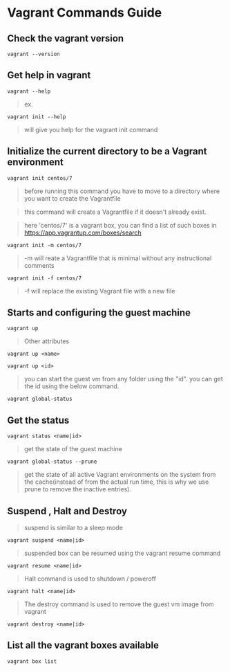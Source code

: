 # Vagrant Commands Guide

## Check the vagrant version
```
vagrant --version
```

## Get help in vagrant
```
vagrant --help
```
> ex. 
```
vagrant init --help
```
> will give you help for the vagrant init command


## Initialize the current directory to be a Vagrant environment 

```
vagrant init centos/7
```
> before running this command you have to move to a directory where you want to create the Vagrantfile

> this command will create a Vagrantfile if it doesn't already exist.

> here 'centos/7' is a vagrant box, you can find a list of such boxes in https://app.vagrantup.com/boxes/search


```
vagrant init -m centos/7
```
> -m will reate a Vagrantfile that is minimal without any instructional comments

```
vagrant init -f centos/7
```
> -f will replace the existing Vagrant file with a new file

## Starts and configuring the guest machine

```
vagrant up
```

> Other attributes

```
vagrant up <name>
```

```
vagrant up <id>
```
> you can start the guest vm from any folder using the "id". you can get the id using the below command.

```
vagrant global-status
```


## Get the status

```
vagrant status <name|id>
```
> get the state of the guest machine


```
vagrant global-status --prune
```
> get the state of all active Vagrant environments on the system from the cache(instead of from the actual run time, this is why we use prune to remove the inactive entries). 


## Suspend , Halt and Destroy

> suspend is similar to a sleep mode

```
vagrant suspend <name|id>
```
> suspended box can be resumed using the vagrant resume command

```
vagrant resume <name|id>
```

> Halt command is used to shutdown / poweroff

```
vagrant halt <name|id>
```

> The destroy command is used to remove the guest vm image from vagrant

```
vagrant destroy <name|id>
```

## List all the vagrant boxes available

```
vagrant box list
```


